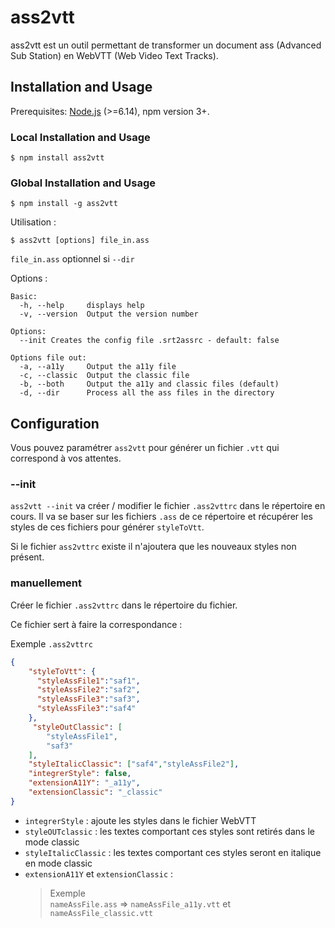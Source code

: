 # ass2vtt

ass2vtt est un outil permettant de transformer un document ass (Advanced Sub Station) en WebVTT (Web Video Text Tracks).

## Installation and Usage

Prerequisites: [Node.js](https://nodejs.org/en/) (>=6.14), npm version 3+.

### Local Installation and Usage

```
$ npm install ass2vtt
```

### Global Installation and Usage

```
$ npm install -g ass2vtt
```

Utilisation :

```
$ ass2vtt [options] file_in.ass
```

`file_in.ass` optionnel si `--dir`

Options :

```
Basic:
  -h, --help     displays help
  -v, --version  Output the version number

Options:
  --init Creates the config file .srt2assrc - default: false

Options file out:
  -a, --a11y     Output the a11y file
  -c, --classic  Output the classic file
  -b, --both     Output the a11y and classic files (default)
  -d, --dir      Process all the ass files in the directory
```

## Configuration

Vous pouvez paramétrer `ass2vtt` pour générer un fichier `.vtt` qui correspond à vos attentes.

### --init

`ass2vtt --init` va créer / modifier le fichier `.ass2vttrc` dans le répertoire en cours. Il va se baser sur les fichiers `.ass` de ce répertoire et récupérer les styles de ces fichiers pour générer `styleToVtt`.

Si le fichier `ass2vttrc` existe il n'ajoutera que les nouveaux styles non présent.

### manuellement

Créer le fichier `.ass2vttrc` dans le répertoire du fichier.

Ce fichier sert à faire la correspondance :

Exemple `.ass2vttrc`

```json
{
    "styleToVtt": {
      "styleAssFile1":"saf1",
      "styleAssFile2":"saf2",
      "styleAssFile3":"saf3",
      "styleAssFile3":"saf4"
    },
     "styleOutClassic": [
        "styleAssFile1",
        "saf3"
    ],
    "styleItalicClassic": ["saf4","styleAssFile2"],
    "integrerStyle": false,
    "extensionA11Y": "_a11y",
    "extensionClassic": "_classic"
}
```

- `integrerStyle` : ajoute les styles dans le fichier WebVTT
- `styleOUTclassic` : les textes comportant ces styles sont retirés dans le mode classic
- `styleItalicClassic` : les textes comportant ces styles seront en italique en mode classic
- `extensionA11Y` et `extensionClassic` :
  > Exemple  
  > `nameAssFile.ass` => `nameAssFile_a11y.vtt` et  `nameAssFile_classic.vtt`
